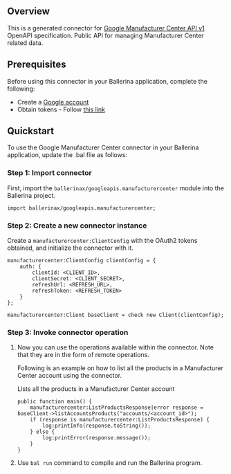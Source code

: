 ## Overview
This is a generated connector for [Google Manufacturer Center API v1](https://developers.google.com/manufacturers/) OpenAPI specification.
Public API for managing Manufacturer Center related data.

## Prerequisites

Before using this connector in your Ballerina application, complete the following:

* Create a [Google account](https://accounts.google.com/signup)
* Obtain tokens - Follow [this link](https://developers.google.com/identity/protocols/oauth2)
 
## Quickstart

To use the Google Manufacturer Center connector in your Ballerina application, update the .bal file as follows:

### Step 1: Import connector
First, import the `ballerinax/googleapis.manufacturercenter` module into the Ballerina project.
```ballerina
import ballerinax/googleapis.manufacturercenter;
```

### Step 2: Create a new connector instance
Create a `manufacturercenter:ClientConfig` with the OAuth2 tokens obtained, and initialize the connector with it. 
```ballerina
manufacturercenter:ClientConfig clientConfig = {
    auth: {
        clientId: <CLIENT_ID>,
        clientSecret: <CLIENT_SECRET>,
        refreshUrl: <REFRESH_URL>,
        refreshToken: <REFRESH_TOKEN>
    }
};

manufacturercenter:Client baseClient = check new Client(clientConfig);
```

### Step 3: Invoke connector operation
1. Now you can use the operations available within the connector. Note that they are in the form of remote operations.

    Following is an example on how to list all the products in a Manufacturer Center account using the connector. 

    Lists all the products in a Manufacturer Center account

    ```ballerina
    public function main() {
        manufacturercenter:ListProductsResponse|error response = baseClient->listAccountsProducts("accounts/<account_id>");
        if (response is manufacturercenter:ListProductsResponse) {
            log:printInfo(response.toString());
        } else {
            log:printError(response.message());
        }
    }
    ``` 

2. Use `bal run` command to compile and run the Ballerina program.
